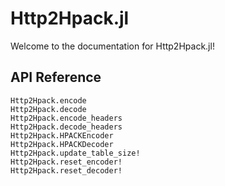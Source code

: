 # Http2Hpack.jl

Welcome to the documentation for Http2Hpack.jl!

## API Reference

```@docs
Http2Hpack.encode
Http2Hpack.decode
Http2Hpack.encode_headers
Http2Hpack.decode_headers
Http2Hpack.HPACKEncoder
Http2Hpack.HPACKDecoder
Http2Hpack.update_table_size!
Http2Hpack.reset_encoder!
Http2Hpack.reset_decoder!
```
